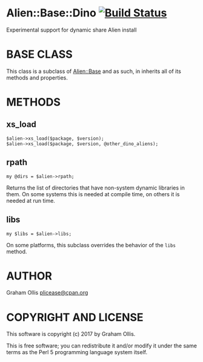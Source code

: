 # Alien::Base::Dino [![Build Status](https://secure.travis-ci.org/plicease/Alien-Base-Dino.png)](http://travis-ci.org/plicease/Alien-Base-Dino)

Experimental support for dynamic share Alien install

# BASE CLASS

This class is a subclass of [Alien::Base](https://metacpan.org/pod/Alien::Base) and as such, in inherits all
of its methods and properties.

# METHODS

## xs\_load

    $alien->xs_load($package, $version);
    $alien->xs_load($package, $version, @other_dino_aliens);

## rpath

    my @dirs = $alien->rpath;

Returns the list of directories that have non-system dynamic libraries
in them.  On some systems this is needed at compile time, on others
it is needed at run time.

## libs

    my $libs = $alien->libs;

On some platforms, this subclass overrides the behavior of the `libs` method.

# AUTHOR

Graham Ollis <plicease@cpan.org>

# COPYRIGHT AND LICENSE

This software is copyright (c) 2017 by Graham Ollis.

This is free software; you can redistribute it and/or modify it under
the same terms as the Perl 5 programming language system itself.

